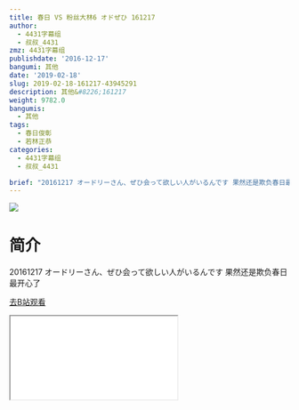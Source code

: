 ```yaml
---
title: 春日 VS 粉丝大林6 オドぜひ 161217
author:
  - 4431字幕组
  - 叔叔_4431
zmz: 4431字幕组
publishdate: '2016-12-17'
bangumi: 其他
date: '2019-02-18'
slug: 2019-02-18-161217-43945291
description: 其他&#8226;161217
weight: 9782.0
bangumis:
  - 其他
tags:
  - 春日俊彰
  - 若林正恭
categories:
  - 4431字幕组
  - 叔叔_4431

brief: "20161217 オードリーさん、ぜひ会って欲しい人がいるんです 果然还是欺负春日最开心了"
---
```

![](https://i.imgur.com/88BvhJg.jpg)
# 简介  
20161217 オードリーさん、ぜひ会って欲しい人がいるんです
果然还是欺负春日最开心了  

[去B站观看](https://www.bilibili.com/video/av43945291/)
<div class ="resp-container"><iframe class="testiframe" src="//player.bilibili.com/player.html?aid=43945291"", scrolling="no", allowfullscreen="true" > </iframe></div> 
